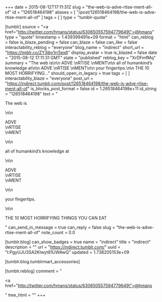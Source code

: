 +++
date = 2015-08-12T17:11:31Z
slug = "the-web-is-adve-rtise-ment-all-of"
id = "126518464198"
aliases = [ "/post/126518464198/the-web-is-adve-rtise-ment-all-of" ]
tags = [ ]
type = "tumblr-quote"

[tumblr]
source = "<a href=\"http://twitter.com/hmans/status/630650557594779649\">@hmans</a>"
type = "quote"
timestamp = 1.439399491e+09
format = "html"
can_reblog = false
is_blaze_pending = false
can_blaze = false
can_like = false
interactability_reblog = "everyone"
blog_name = "indirect"
short_url = "https://tmblr.co/ZY3jby1rr5ex6"
display_avatar = true
is_blazed = false
date = "2015-08-12 17:11:31 GMT"
state = "published"
reblog_key = "XrDFmfMq"
summary = "The web is\n\n ADVE \nRTISE \nMENT\n\n all of humankind’s knowledge at\n\n ADVE \nRTISE \nMENT\n\n your fingertips.\n\n THE 10 MOST HORRIFYING..."
should_open_in_legacy = true
tags = [ ]
interactability_blaze = "everyone"
post_url = "https://indirect.tumblr.com/post/126518464198/the-web-is-adve-rtise-ment-all-of"
is_blocks_post_format = false
id = 1.26518464198e+11
id_string = "126518464198"
text = "<p>The web is</p>\n\n<p>ADVE<br/>\nRTISE<br/>\nMENT</p>\n\n<p>all of humankind&rsquo;s knowledge at</p>\n\n<p>ADVE<br/>\nRTISE<br/>\nMENT</p>\n\n<p>your fingertips.</p>\n\n<p>THE 10 MOST HORRIFYING THINGS YOU CAN EAT</p>"
can_send_in_message = true
can_reply = false
slug = "the-web-is-adve-rtise-ment-all-of"
note_count = 0.0

[tumblr.blog]
can_show_badges = true
name = "indirect"
title = "indirect"
description = ""
url = "https://indirect.tumblr.com/"
uuid = "t:PgyUJU3SA2Klwyt81UWAwQ"
updated = 1.738205153e+09

[tumblr.blog.tumblrmart_accessories]

[tumblr.reblog]
comment = "<p><a href=\"http://twitter.com/hmans/status/630650557594779649\">@hmans</a></p>"
tree_html = ""
+++
